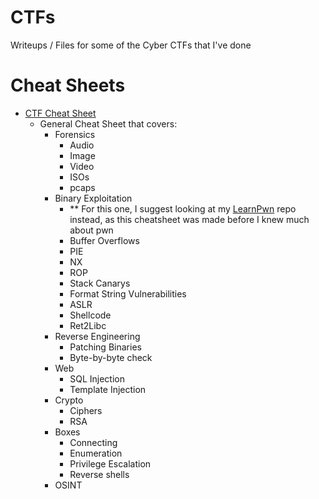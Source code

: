 # CTFs
Writeups / Files for some of the Cyber CTFs that I've done

# Cheat Sheets
* [CTF Cheat Sheet](https://adamkadaban.notion.site/CTF-Cheat-Sheet-b96ba10226e84725b883f7f42c625271)
	* General Cheat Sheet that covers:
		* Forensics
			* Audio
			* Image
			* Video
			* ISOs
			* pcaps
		* Binary Exploitation
			* ** For this one, I suggest looking at my [LearnPwn](https://github.com/Adamkadaban/LearnPwn) repo instead, as this cheatsheet was made before I knew much about pwn
			* Buffer Overflows
			* PIE
			* NX
			* ROP
			* Stack Canarys
			* Format String Vulnerabilities
			* ASLR
			* Shellcode
			* Ret2Libc
		* Reverse Engineering
			* Patching Binaries
			* Byte-by-byte check
		* Web
			* SQL Injection
			* Template Injection
		* Crypto
			* Ciphers
			* RSA
		* Boxes
			* Connecting
			* Enumeration
			* Privilege Escalation
			* Reverse shells
		* OSINT
